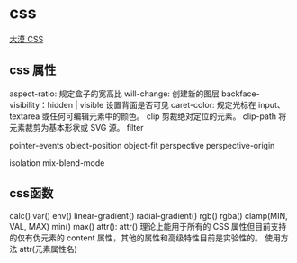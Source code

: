 # css

[大漠 CSS](https://www.w3cplus.com/)

## css 属性
aspect-ratio: 规定盒子的宽高比
will-change: 创建新的图层
backface-visibility：hidden | visible 设置背面是否可见
caret-color: 规定光标在 input、textarea 或任何可编辑元素中的颜色。
clip	剪裁绝对定位的元素。
clip-path	将元素裁剪为基本形状或 SVG 源。
filter

pointer-events
object-position
object-fit
perspective
perspective-origin

isolation
mix-blend-mode

## css函数
calc()
var()
env()
linear-gradient()
radial-gradient()
rgb()
rgba()
clamp(MIN, VAL, MAX)
min()
max()
attr():
 attr() 理论上能用于所有的 CSS 属性但目前支持的仅有伪元素的 content 属性，其他的属性和高级特性目前是实验性的。
 使用方法 attr(元素属性名)